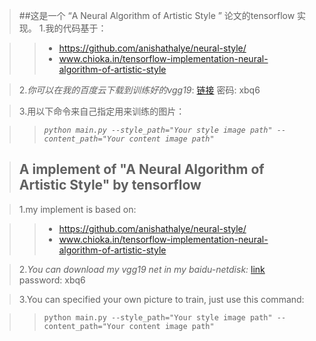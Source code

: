 >##这是一个 “A Neural Algorithm of Artistic Style ” 论文的tensorflow 实现。
>1.我的代码基于：

>> + https://github.com/anishathalye/neural-style/
>> + www.chioka.in/tensorflow-implementation-neural-algorithm-of-artistic-style
 	 

>2._你可以在我的百度云下载到训练好的vgg19_:   [链接](https://pan.baidu.com/s/1qXWtbwK) 密码: xbq6

>3.用以下命令来自己指定用来训练的图片：
		
>> *`python main.py --style_path="Your style image path" -- content_path="Your content image path"`*

 
> ## A implement of "A Neural Algorithm of Artistic Style" by tensorflow

>1.my implement is  based on:

>> +  https://github.com/anishathalye/neural-style/
>> + www.chioka.in/tensorflow-implementation-neural-algorithm-of-artistic-style	 
 
> 2._You can download my vgg19  net in my baidu-netdisk:_  [link]( https://pan.baidu.com/s/1qXWtbwK)
	password: xbq6

>3.You can specified your own picture to train, just use this command:

>> `python main.py --style_path="Your style image path" -- content_path="Your content image path"`

